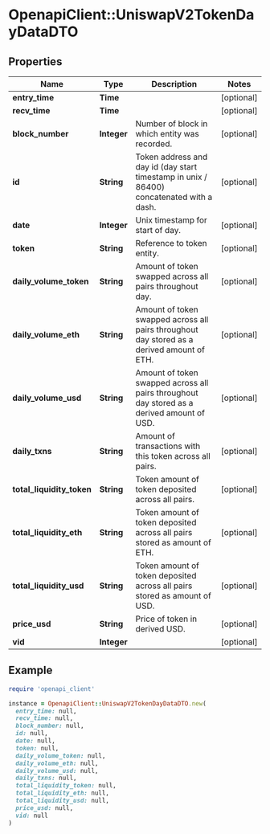# OpenapiClient::UniswapV2TokenDayDataDTO

## Properties

| Name | Type | Description | Notes |
| ---- | ---- | ----------- | ----- |
| **entry_time** | **Time** |  | [optional] |
| **recv_time** | **Time** |  | [optional] |
| **block_number** | **Integer** | Number of block in which entity was recorded. | [optional] |
| **id** | **String** | Token address and day id (day start timestamp in unix / 86400) concatenated with a dash. | [optional] |
| **date** | **Integer** | Unix timestamp for start of day. | [optional] |
| **token** | **String** | Reference to token entity. | [optional] |
| **daily_volume_token** | **String** | Amount of token swapped across all pairs throughout day. | [optional] |
| **daily_volume_eth** | **String** | Amount of token swapped across all pairs throughout day stored as a derived amount of ETH. | [optional] |
| **daily_volume_usd** | **String** | Amount of token swapped across all pairs throughout day stored as a derived amount of USD. | [optional] |
| **daily_txns** | **String** | Amount of transactions with this token across all pairs. | [optional] |
| **total_liquidity_token** | **String** | Token amount of token deposited across all pairs. | [optional] |
| **total_liquidity_eth** | **String** | Token amount of token deposited across all pairs stored as amount of ETH. | [optional] |
| **total_liquidity_usd** | **String** | Token amount of token deposited across all pairs stored as amount of USD. | [optional] |
| **price_usd** | **String** | Price of token in derived USD. | [optional] |
| **vid** | **Integer** |  | [optional] |

## Example

```ruby
require 'openapi_client'

instance = OpenapiClient::UniswapV2TokenDayDataDTO.new(
  entry_time: null,
  recv_time: null,
  block_number: null,
  id: null,
  date: null,
  token: null,
  daily_volume_token: null,
  daily_volume_eth: null,
  daily_volume_usd: null,
  daily_txns: null,
  total_liquidity_token: null,
  total_liquidity_eth: null,
  total_liquidity_usd: null,
  price_usd: null,
  vid: null
)
```

